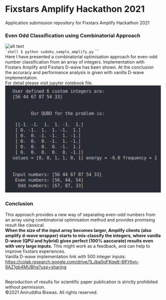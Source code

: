 # Fixstars Amplify Hackathon 2021
Application submission repository for Fixstars Amplify Hackathon 2021
### Even Odd Classification using Combinatorial Approach
![alt text](https://code4coding.com/wp-content/uploads/2019/03/evenoddarray.jpg) <br>
`` `shell
$ python sudoku_sample_amplify.py
`` ```
<br>
Here I have presented a combinatorial optimisation approach for even-odd number classification from an array of integers. Implementation with Fixstars Amplify and Fixstars D-wave has been shown. At the conclusion the accuracy and performance analysis is given with vanilla D-wave implementation. <br>
For detail please visit jupyter notebook file. 
<br>
![alt text](https://github.com/speQtrum/Fixstars_Amplify_Hackathon_2021/blob/main/result.png) <br>

### **Conclusion**
This approach provides a new way of separating even-odd numbers from an array using combinatorial optimisation method and provides promising result like classical. <br>
**When the size of the input array becomes larger, Amplify clients (also amplify d-wave wrapper) starts to mis-classify the integers, where vanilla D-wave (QPU and hybrid) gives perfect (100% aaccurate) results even with very large inputs.** This might work as a feedback, and can help to improve fixstars experiences. <br>
Vanilla D-wave implementation link with 500 integer inputs: https://colab.research.google.com/drive/1LJba0qFKqg8-8lFHlvn-9AZ1gb4MUBhg?usp=sharing

<br>
Reproduction of results for scientific paper publication is strictly prohibited without permission. <br>
©2021 Aniruddha Biswas. All rights reserved.
